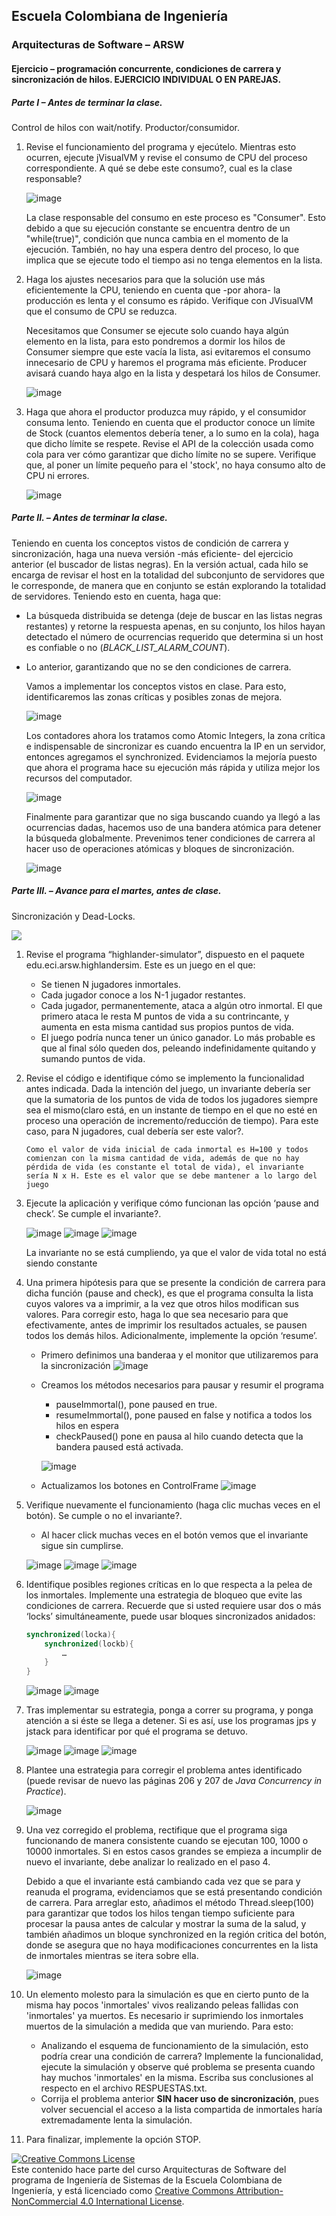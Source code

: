 
## Escuela Colombiana de Ingeniería
### Arquitecturas de Software – ARSW


#### Ejercicio – programación concurrente, condiciones de carrera y sincronización de hilos. EJERCICIO INDIVIDUAL O EN PAREJAS.

##### Parte I – Antes de terminar la clase.

Control de hilos con wait/notify. Productor/consumidor.

1. Revise el funcionamiento del programa y ejecútelo. Mientras esto ocurren, ejecute jVisualVM y revise el consumo de CPU del proceso correspondiente. A qué se debe este consumo?, cual es la clase responsable?

   ![image](https://github.com/user-attachments/assets/12f3a084-a100-4677-9f8d-eee85208b514)

   La clase responsable del consumo en este proceso es "Consumer". Esto debido a que su ejecución constante se encuentra dentro de un "while(true)", condición que nunca cambia en el momento de la ejecución. También, no hay una espera dentro del proceso, lo que implica que se ejecute todo el tiempo asi no tenga elementos en la lista.

2. Haga los ajustes necesarios para que la solución use más eficientemente la CPU, teniendo en cuenta que -por ahora- la producción es lenta y el consumo es rápido. Verifique con JVisualVM que el consumo de CPU se reduzca.

	Necesitamos que Consumer se ejecute solo cuando haya algún elemento en la lista, para esto pondremos a dormir los hilos de Consumer siempre que este vacía la lista, asi evitaremos el consumo innecesario de CPU y haremos el programa más eficiente. Producer avisará cuando haya algo en la lista y despetará los hilos de Consumer.

	![image](https://github.com/user-attachments/assets/38fd66e9-25f2-4ad8-b061-d9d3cda2dec7)

	

4. Haga que ahora el productor produzca muy rápido, y el consumidor consuma lento. Teniendo en cuenta que el productor conoce un límite de Stock (cuantos elementos debería tener, a lo sumo en la cola), haga que dicho límite se respete. Revise el API de la colección usada como cola para ver cómo garantizar que dicho límite no se supere. Verifique que, al poner un límite pequeño para el 'stock', no haya consumo alto de CPU ni errores.
   
	![image](https://github.com/user-attachments/assets/12503417-c1e1-458b-980f-c576e28babb6)



##### Parte II. – Antes de terminar la clase.

Teniendo en cuenta los conceptos vistos de condición de carrera y sincronización, haga una nueva versión -más eficiente- del ejercicio anterior (el buscador de listas negras). En la versión actual, cada hilo se encarga de revisar el host en la totalidad del subconjunto de servidores que le corresponde, de manera que en conjunto se están explorando la totalidad de servidores. Teniendo esto en cuenta, haga que:

- La búsqueda distribuida se detenga (deje de buscar en las listas negras restantes) y retorne la respuesta apenas, en su conjunto, los hilos hayan detectado el número de ocurrencias requerido que determina si un host es confiable o no (_BLACK_LIST_ALARM_COUNT_).
- Lo anterior, garantizando que no se den condiciones de carrera.

	Vamos a implementar los conceptos vistos en clase. Para esto, identificaremos las zonas críticas y posibles zonas de mejora.

	![image](https://github.com/user-attachments/assets/81c53277-d4a3-4ce9-9ed0-d4e0dd639cd2)

	Los contadores ahora los tratamos como Atomic Integers, la zona crítica e indispensable de sincronizar es cuando encuentra la IP en un servidor, entonces agregamos el synchronized.
	Evidenciamos la mejoría puesto que ahora el programa hace su ejecución más rápida y utiliza mejor los recursos del computador.

	![image](https://github.com/user-attachments/assets/d767c82a-6143-452b-aecf-c79d7f90ad64)

	Finalmente para garantizar que no siga buscando cuando ya llegó a las ocurrencias dadas, hacemos uso de una bandera atómica para detener la búsqueda globalmente. Prevenimos tener condiciones de carrera al hacer uso de operaciones atómicas y bloques de sincronización.

	![image](https://github.com/user-attachments/assets/59c01eb7-1917-4567-becc-1a345fdde8f4)


##### Parte III. – Avance para el martes, antes de clase.

Sincronización y Dead-Locks.

![](http://files.explosm.net/comics/Matt/Bummed-forever.png)

1. Revise el programa “highlander-simulator”, dispuesto en el paquete edu.eci.arsw.highlandersim. Este es un juego en el que:

	* Se tienen N jugadores inmortales.
	* Cada jugador conoce a los N-1 jugador restantes.
	* Cada jugador, permanentemente, ataca a algún otro inmortal. El que primero ataca le resta M puntos de vida a su contrincante, y aumenta en esta misma cantidad sus propios puntos de vida.
	* El juego podría nunca tener un único ganador. Lo más probable es que al final sólo queden dos, peleando indefinidamente quitando y sumando puntos de vida.

2. Revise el código e identifique cómo se implemento la funcionalidad antes indicada. Dada la intención del juego, un invariante debería ser que la sumatoria de los puntos de vida de todos los jugadores siempre sea el mismo(claro está, en un instante de tiempo en el que no esté en proceso una operación de incremento/reducción de tiempo). Para este caso, para N jugadores, cual debería ser este valor?.

	```Como el valor de vida inicial de cada inmortal es H=100 y todos comienzan con la misma cantidad de vida, además de que no hay pérdida de vida (es constante el total de vida), el invariante sería N x H. Este es el valor que se debe mantener a lo largo del juego```

3. Ejecute la aplicación y verifique cómo funcionan las opción ‘pause and check’. Se cumple el invariante?.

	![image](https://github.com/user-attachments/assets/6373bd1b-ba67-4859-95ee-49ef531a0e22)
	![image](https://github.com/user-attachments/assets/5729c6cc-91a1-4560-a120-4eca605f0eb0)
	![image](https://github.com/user-attachments/assets/0fdd5d73-9888-4d50-b294-9413c1e6bd2c)

	La invariante no se está cumpliendo, ya que el valor de vida total no está siendo constante

4. Una primera hipótesis para que se presente la condición de carrera para dicha función (pause and check), es que el programa consulta la lista cuyos valores va a imprimir, a la vez que otros hilos modifican sus valores. Para corregir esto, haga lo que sea necesario para que efectivamente, antes de imprimir los resultados actuales, se pausen todos los demás hilos. Adicionalmente, implemente la opción ‘resume’.

	- Primero definimos una banderaa y el monitor que utilizaremos para la sincronización
	![image](https://github.com/user-attachments/assets/09d1f149-7f1a-480d-b728-26a09f580c55)

	- Creamos los métodos necesarios para pausar y resumir el programa
		- pauseImmortal(), pone paused en true.
		- resumeImmortal(), pone paused en false y notifica a todos los hilos en espera
  		- checkPaused() pone en pausa al hilo cuando detecta que la bandera paused está activada.

		![image](https://github.com/user-attachments/assets/b82f9406-5780-4c49-b768-feb06eafd6eb)

	- Actualizamos los botones en ControlFrame
		![image](https://github.com/user-attachments/assets/87c114ce-5f87-4032-8472-2a4faf249bf6)


5. Verifique nuevamente el funcionamiento (haga clic muchas veces en el botón). Se cumple o no el invariante?.

	- Al hacer click muchas veces en el botón vemos que el invariante sigue sin cumplirse.

	![image](https://github.com/user-attachments/assets/0ba38249-e29d-445c-8019-a4c794f5b33f)
	![image](https://github.com/user-attachments/assets/d3e6bf7a-c03c-4705-ae74-5a1391fc0950)
	![image](https://github.com/user-attachments/assets/f457dc63-503a-4d01-bdaa-ac2c07409dee)

6. Identifique posibles regiones críticas en lo que respecta a la pelea de los inmortales. Implemente una estrategia de bloqueo que evite las condiciones de carrera. Recuerde que si usted requiere usar dos o más ‘locks’ simultáneamente, puede usar bloques sincronizados anidados:

	```java
	synchronized(locka){
		synchronized(lockb){
			…
		}
	}
	```

	![image](https://github.com/user-attachments/assets/2e71d38a-1254-4493-890b-32f1cb72596f)
	![image](https://github.com/user-attachments/assets/0579cd68-aef4-4b52-ac3b-5f8089bb202a)


7. Tras implementar su estrategia, ponga a correr su programa, y ponga atención a si éste se llega a detener. Si es así, use los programas jps y jstack para identificar por qué el programa se detuvo.

	![image](https://github.com/user-attachments/assets/db18547c-0cb9-4278-b470-190c60d81f22)
	![image](https://github.com/user-attachments/assets/4aea6d92-b48e-41fd-86f5-c584c0ba7728)
	![image](https://github.com/user-attachments/assets/67b0b9dc-8f3f-4a84-b90d-49210f97186d)


8. Plantee una estrategia para corregir el problema antes identificado (puede revisar de nuevo las páginas 206 y 207 de _Java Concurrency in Practice_).

	![image](https://github.com/user-attachments/assets/5627de1a-0e59-4b65-833b-e8c6650b2a0b)

9. Una vez corregido el problema, rectifique que el programa siga funcionando de manera consistente cuando se ejecutan 100, 1000 o 10000 inmortales. Si en estos casos grandes se empieza a incumplir de nuevo el invariante, debe analizar lo realizado en el paso 4.
   
	Debido a que el invariante está cambiando cada vez que se para y reanuda el programa, evidenciamos que se está presentando condición de carrera. Para arreglar esto, añadimos el método Thread.sleep(100) para garantizar que todos los hilos tengan tiempo suficiente para procesar la pausa antes de calcular y mostrar la suma de la salud, y también añadimos un bloque synchronized en la región critica del botón, donde se asegura que no haya modificaciones concurrentes en la lista de inmortales mientras se itera sobre ella.

	![image](https://github.com/user-attachments/assets/1c116bb8-b57e-46c1-b1da-107c5d598543)

10. Un elemento molesto para la simulación es que en cierto punto de la misma hay pocos 'inmortales' vivos realizando peleas fallidas con 'inmortales' ya muertos. Es necesario ir suprimiendo los inmortales muertos de la simulación a medida que van muriendo. Para esto:
	* Analizando el esquema de funcionamiento de la simulación, esto podría crear una condición de carrera? Implemente la funcionalidad, ejecute la simulación y observe qué problema se presenta cuando hay muchos 'inmortales' en la misma. Escriba sus conclusiones al respecto en el archivo RESPUESTAS.txt.
	* Corrija el problema anterior __SIN hacer uso de sincronización__, pues volver secuencial el acceso a la lista compartida de inmortales haría extremadamente lenta la simulación.

11. Para finalizar, implemente la opción STOP.

<!--
### Criterios de evaluación

1. Parte I.
	* Funcional: La simulación de producción/consumidor se ejecuta eficientemente (sin esperas activas).

2. Parte II. (Retomando el laboratorio 1)
	* Se modificó el ejercicio anterior para que los hilos llevaran conjuntamente (compartido) el número de ocurrencias encontradas, y se finalizaran y retornaran el valor en cuanto dicho número de ocurrencias fuera el esperado.
	* Se garantiza que no se den condiciones de carrera modificando el acceso concurrente al valor compartido (número de ocurrencias).


2. Parte III.
	* Diseño:
		- Coordinación de hilos:
			* Para pausar la pelea, se debe lograr que el hilo principal induzca a los otros a que se suspendan a sí mismos. Se debe también tener en cuenta que sólo se debe mostrar la sumatoria de los puntos de vida cuando se asegure que todos los hilos han sido suspendidos.
			* Si para lo anterior se recorre a todo el conjunto de hilos para ver su estado, se evalúa como R, por ser muy ineficiente.
			* Si para lo anterior los hilos manipulan un contador concurrentemente, pero lo hacen sin tener en cuenta que el incremento de un contador no es una operación atómica -es decir, que puede causar una condición de carrera- , se evalúa como R. En este caso se debería sincronizar el acceso, o usar tipos atómicos como AtomicInteger).

		- Consistencia ante la concurrencia
			* Para garantizar la consistencia en la pelea entre dos inmortales, se debe sincronizar el acceso a cualquier otra pelea que involucre a uno, al otro, o a los dos simultáneamente:
			* En los bloques anidados de sincronización requeridos para lo anterior, se debe garantizar que si los mismos locks son usados en dos peleas simultánemante, éstos será usados en el mismo orden para evitar deadlocks.
			* En caso de sincronizar el acceso a la pelea con un LOCK común, se evaluará como M, pues esto hace secuencial todas las peleas.
			* La lista de inmortales debe reducirse en la medida que éstos mueran, pero esta operación debe realizarse SIN sincronización, sino haciendo uso de una colección concurrente (no bloqueante).

	

	* Funcionalidad:
		* Se cumple con el invariante al usar la aplicación con 10, 100 o 1000 hilos.
		* La aplicación puede reanudar y finalizar(stop) su ejecución.
		
		-->

<a rel="license" href="http://creativecommons.org/licenses/by-nc/4.0/"><img alt="Creative Commons License" style="border-width:0" src="https://i.creativecommons.org/l/by-nc/4.0/88x31.png" /></a><br />Este contenido hace parte del curso Arquitecturas de Software del programa de Ingeniería de Sistemas de la Escuela Colombiana de Ingeniería, y está licenciado como <a rel="license" href="http://creativecommons.org/licenses/by-nc/4.0/">Creative Commons Attribution-NonCommercial 4.0 International License</a>.
